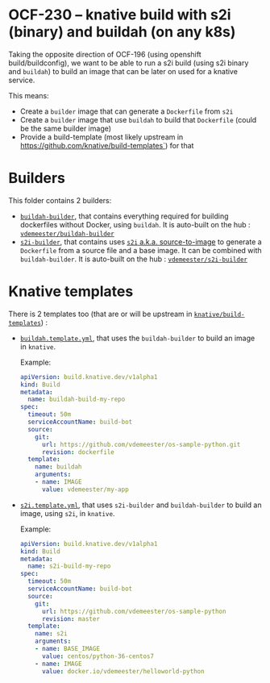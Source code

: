 # OCF-230 – knative build with s2i (binary) and buildah (on any k8s)

Taking the opposite direction of OCF-196 (using openshift
build/buildconfig), we want to be able to run a s2i build (using s2i
binary and `buildah`) to build an image that can be later on used for
a knative service.

This means:
- Create a `builder` image that can generate a `Dockerfile` from `s2i`
- Create a `builder` image that use `buildah` to build that
  `Dockerfile` (could be the same builder image)
- Provide a build-template (most likely upstream in
  https://github.com/knative/build-templates`) for that

# Builders

This folder contains 2 builders:

- [`buildah-builder`](./buildah-builder/), that contains everything
  required for building dockerfiles without Docker, using
  `buildah`. It is auto-built on the hub :
  [`vdemeester/buildah-builder`](https://hub.docker.com/r/vdemeester/buildah-builder/)
- [`s2i-builder`](./s2i-builder/), that contains uses [`s2i`
  a.k.a. source-to-image](https://github.com/openshift/source-to-image)
  to generate a `Dockerfile` from a source file and a base image. It
  can be combined with `buildah-builder`. It is auto-built on the hub :
  [`vdemeester/s2i-builder`](https://hub.docker.com/r/vdemeester/s2i-builder/)

# Knative templates

There is 2 templates too (that are or will be upstream in
[`knative/build-templates`](https://github.com/knative/build-templates))
:

- [`buildah.template.yml`](./buildah.template.yml), that uses the
  `buildah-builder` to build an image in `knative`.
  
  Example:
  ```yaml
  apiVersion: build.knative.dev/v1alpha1
  kind: Build
  metadata:
    name: buildah-build-my-repo
  spec:
    timeout: 50m
    serviceAccountName: build-bot
    source:
      git:
        url: https://github.com/vdemeester/os-sample-python.git
        revision: dockerfile
    template:
      name: buildah
      arguments:
      - name: IMAGE
        value: vdemeester/my-app
  ```
  
- [`s2i.template.yml`](./s2i.template.yml), that uses `s2i-builder`
  and `buildah-builder` to build an image, using `s2i`, in `knative`.
  
  Example:
  ```yaml
  apiVersion: build.knative.dev/v1alpha1
  kind: Build
  metadata:
    name: s2i-build-my-repo
  spec:
    timeout: 50m
    serviceAccountName: build-bot
    source:
      git:
        url: https://github.com/vdemeester/os-sample-python
        revision: master
    template:
      name: s2i
      arguments:
      - name: BASE_IMAGE
        value: centos/python-36-centos7
      - name: IMAGE
        value: docker.io/vdemeester/helloworld-python
  ```
  
